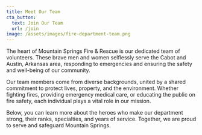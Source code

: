 ```yaml
---
title: Meet Our Team
cta_button:
  text: Join Our Team
  url: /join
image: /assets/images/fire-department-team.png
---
```


The heart of Mountain Springs Fire & Rescue is our dedicated team of volunteers. These brave men and women selflessly serve the Cabot and Austin, Arkansas area, responding to emergencies and ensuring the safety and well-being of our community.

Our team members come from diverse backgrounds, united by a shared commitment to protect lives, property, and the environment. Whether fighting fires, providing emergency medical care, or educating the public on fire safety, each individual plays a vital role in our mission.

Below, you can learn more about the heroes who make our department strong, their ranks, specialties, and years of service. Together, we are proud to serve and safeguard Mountain Springs.
